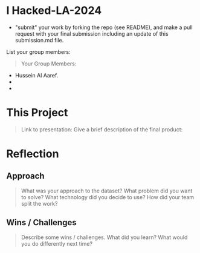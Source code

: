 # I Hacked-LA-2024
- "submit" your work by forking the repo (see README), and make a pull request with your final submission including an update of this submission.md file. 

List your group members:
> Your Group Members: 
- Hussein Al Aaref. 
- 
- 

# This Project
> Link to presentation: 
> Give a brief description of the final product:

# Reflection
## Approach
> What was your approach to the dataset? What problem did you want to solve? What technology did you decide to use? How did your team split the work?

## Wins / Challenges
> Describe some wins / challenges. What did you learn? What would you do differently next time?

